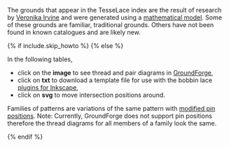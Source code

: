 The grounds that appear in the TesseLace index are the result of research by [Veronika Irvine](https://linktr.ee/tesselace/) and were generated using a [mathematical model](https://tesselacedotcom.wordpress.com/research/jmm2014/).  Some of these grounds are familiar, traditional grounds.  Others have not been found in known catalogues and are likely new.

{% if include.skip_howto %}
{% else %}

In the following tables, 
* click on the **image** to see thread and pair diagrams in [GroundForge],
* click on **txt** to download a template file for use with the bobbin lace [plugins for Inkscape](https://d-bl.github.io/inkscape-bobbinlace/),
* click on **svg** to move intersection positions around.  

Families of patterns are variations of the same pattern with [modified pin positions](/GroundForge-help/Reshape-Patterns).
Note: Currently, GroundForge does not support pin positions therefore the thread diagrams for all members of a family look the same.

{% endif %}

[TesseLace.com]: https://tesselacedotcom.wordpress.com/
[GroundForge]: /GroundForge/stitches.html[intro.md](intro.md)